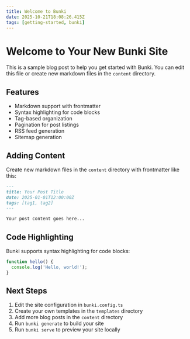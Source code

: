 ```yaml
---
title: Welcome to Bunki
date: 2025-10-21T18:08:26.415Z
tags: [getting-started, bunki]
---
```


# Welcome to Your New Bunki Site

This is a sample blog post to help you get started with Bunki. You can edit this file or create new markdown files in the `content` directory.

## Features

- Markdown support with frontmatter
- Syntax highlighting for code blocks
- Tag-based organization
- Pagination for post listings
- RSS feed generation
- Sitemap generation

## Adding Content

Create new markdown files in the `content` directory with frontmatter like this:

```markdown
---
title: Your Post Title
date: 2025-01-01T12:00:00Z
tags: [tag1, tag2]
---

Your post content goes here...
```

## Code Highlighting

Bunki supports syntax highlighting for code blocks:

```javascript
function hello() {
  console.log('Hello, world!');
}
```

## Next Steps

1. Edit the site configuration in `bunki.config.ts`
2. Create your own templates in the `templates` directory
3. Add more blog posts in the `content` directory
4. Run `bunki generate` to build your site
5. Run `bunki serve` to preview your site locally
